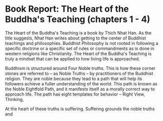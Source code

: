 # Book Report: The Heart of the Buddha's Teaching (chapters 1 - 4)

The Heart of the Buddha's Teaching is a book by Thich Nhat Han.  As the title suggests, Nhat Han writes about getting to the center of Buddhist teachings and philosophies. Buddhist Philosophy is not rooted in following a specific doctrine or a specific set of rules or commandments as is done in western religions like Christianity. The Heart of the Buddha's Teaching is truly a mindset that can be applied to how living life is approached.

Buddhism is structured around Four Noble truths. This is how these corner stones are referred to – as Noble Truths – by practitioners of the Buddhist religion. They are noble because they lead to a path that will help its followers achieve a fuller understanding of the world. This path is known as the Noble Eightfold Path, and it manifests itself as a morally correct way to approach life. The path has eight templates for behavior – Right View, Thinking, 

At the heart of these truths is suffering. Suffering grounds the noble truths and 
<!--stackedit_data:
eyJoaXN0b3J5IjpbLTIyOTQyMzU0MV19
-->